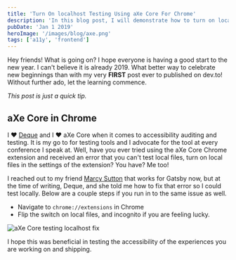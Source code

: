```yaml
---
title: 'Turn On localhost Testing Using aXe Core For Chrome'
description: 'In this blog post, I will demonstrate how to turn on local testing in the aXe Core Chrome extension settings.'
pubDate: 'Jan 1 2019'
heroImage: '/images/blog/axe.png'
tags: ['a11y', 'frontend']
---
```


Hey friends! What is going on? I hope everyone is having a good start to the new year. I can't believe it is already 2019. What better way to celebrate new beginnings than with my very **FIRST** post ever to published on dev.to! Without further ado, let the learning commence.

_This post is just a quick tip._

## aXe Core in Chrome

I ❤️ [Deque](https://www.deque.com/) and I ❤️ aXe Core when it comes to accessibility auditing and testing. It is my go to for testing tools and I advocate for the tool at every conference I speak at. Well, have you ever tried using the aXe Core Chrome extension and received an error that you can't test local files, turn on local files in the settings of the extension? You have? Me too!

I reached out to my friend [Marcy Sutton](https://marcysutton.com/) that works for Gatsby now, but at the time of writing, Deque, and she told me how to fix that error so I could test locally. Below are a couple steps if you run in to the same issue as well.

- Navigate to `chrome://extensions` in Chrome
- Flip the switch on local files, and incognito if you are feeling lucky.

![aXe Core testing localhost fix](https://raw.githubusercontent.com/chrisdemars/dev-to-blog-images/master/axe-settings.jpg)

I hope this was beneficial in testing the accessibility of the experiences you are working on and shipping.
